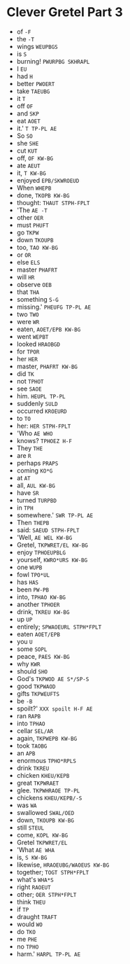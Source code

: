 # Clever Gretel Part 3

* of `-F`
* the `-T`
* wings `WEUPBGS`
* is `S`
* burning! `PWURPBG SKHRAPL`
* I `EU`
* had `H`
* better `PWOERT`
* take `TAEUBG`
* it `T`
* off `OF`
* and `SKP`
* eat `AOET`
* it.' `T TP-PL AE`
* So `SO`
* she `SHE`
* cut `KUT`
* off, `OF KW-BG`
* ate `AEUT`
* it, `T KW-BG`
* enjoyed `EPB/SKWROEUD`
* When `WHEPB`
* done, `TKOPB KW-BG`
* thought: `THAUT STPH-FPLT`
* 'The `AE -T`
* other `OER`
* must `PHUFT`
* go `TKPW`
* down `TKOUPB`
* too, `TAO KW-BG`
* or `OR`
* else `ELS`
* master `PHAFRT`
* will `HR`
* observe `OEB`
* that `THA`
* something `S-G`
* missing.' `PHEUFG TP-PL AE`
* two `TWO`
* were `WR`
* eaten, `AOET/EPB KW-BG`
* went `WEPBT`
* looked `HRAOBGD`
* for `TPOR`
* her `HER`
* master, `PHAFRT KW-BG`
* did `TK`
* not `TPHOT`
* see `SAOE`
* him. `HEUPL TP-PL`
* suddenly `SULD`
* occurred `KROEURD`
* to `TO`
* her: `HER STPH-FPLT`
* 'Who `AE WHO`
* knows? `TPHOEZ H-F`
* They `THE`
* are `R`
* perhaps `PRAPS`
* coming `KO*G`
* at `AT`
* all, `AUL KW-BG`
* have `SR`
* turned `TURPBD`
* in `TPH`
* somewhere.' `SWR TP-PL AE`
* Then `THEPB`
* said: `SAEUD STPH-FPLT`
* 'Well, `AE WEL KW-BG`
* Gretel, `TKPWRET/EL KW-BG`
* enjoy `TPHOEUPBLG`
* yourself, `KWRO*URS KW-BG`
* one `WUPB`
* fowl `TPO*UL`
* has `HAS`
* been `PW-PB`
* into, `TPHAO KW-BG`
* another `TPHOER`
* drink, `TKREU KW-BG`
* up `UP`
* entirely; `SPWAOEURL STPH*FPLT`
* eaten `AOET/EPB`
* you `U`
* some `SOPL`
* peace, `PAES KW-BG`
* why `KWR`
* should `SHO`
* God's `TKPWOD AE S*/SP-S`
* good `TKPWAOD`
* gifts `TKPWEUFTS`
* be `-B`
* spoilt?' `XXX spoilt H-F AE`
* ran `RAPB`
* into `TPHAO`
* cellar `SEL/AR`
* again, `TKPWEPB KW-BG`
* took `TAOBG`
* an `APB`
* enormous `TPHO*RPLS`
* drink `TKREU`
* chicken `KHEU/KEPB`
* great `TKPWRAET`
* glee. `TKPWHRAOE TP-PL`
* chickens `KHEU/KEPB/-S`
* was `WA`
* swallowed `SWAL/OED`
* down, `TKOUPB KW-BG`
* still `STEUL`
* come, `KOPL KW-BG`
* Gretel `TKPWRET/EL`
* 'What `AE WHA`
* is, `S KW-BG`
* likewise, `HRAOEUBG/WAOEUS KW-BG`
* together; `TOGT STPH*FPLT`
* what's `WHA*S`
* right `RAOEUT`
* other; `OER STPH*FPLT`
* think `THEU`
* if `TP`
* draught `TRAFT`
* would `WO`
* do `TKO`
* me `PHE`
* no `TPHO`
* harm.' `HARPL TP-PL AE`
